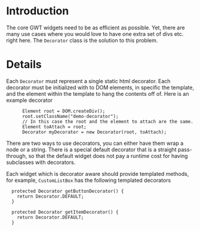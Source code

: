 # Introduction #
The core GWT widgets need to be as efficient as possible. Yet, there are many use cases where you would love to have one extra set of divs etc. right here.
The `Decorator` class is the solution to this problem.

# Details #
Each `Decorator` must represent a single static html decorator. Each decorator must be initialized with to DOM elements, in specific the template, and the element within the template to hang the contents off of. Here is an example decorator
```
      Element root = DOM.createDiv();
      root.setClassName("demo-decorator");
      // In this case the root and the element to attach are the same.
      Element toAttach = root;
      Decorator myDecorator = new Decorator(root, toAttach);
```

There are two ways to use decorators, you can either have them wrap a node or a string.
There is a special default decorator that is a straight pass-through, so that the default widget does not pay a runtime cost for having subclasses with decorators.


Each widget which is decorator aware should provide templated methods, for example, `CustomListBox` has the following templated decorators

```
  protected Decorator getButtonDecorator() {
    return Decorator.DEFAULT;
  }

  protected Decorator getItemDecorator() {
    return Decorator.DEFAULT;
  }
```